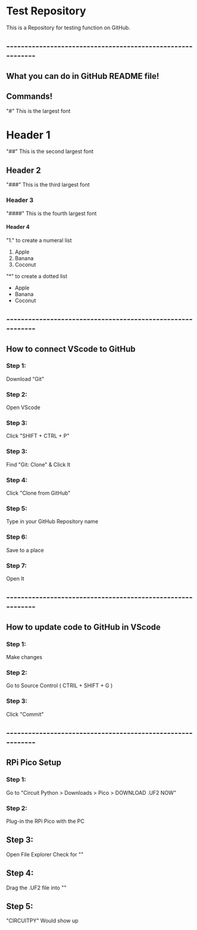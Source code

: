 # Test Repository
This is a Repository for testing function on GitHub.

## -----------------------------------------------------------

## What you can do in GitHub README file!

## Commands!

"#" This is the largest font
# Header 1

"##" This is the second largest font
## Header 2

"###" This is the third largest font
### Header 3

"####" This is the fourth largest font
#### Header 4

"1." to create a numeral list
1. Apple
2. Banana
3. Coconut

"*" to create a dotted list
* Apple
* Banana
* Coconut

## -----------------------------------------------------------

## How to connect VScode to GitHub

### Step 1:

Download "Git"

### Step 2:

Open VScode

### Step 3:

Click "SHIFT + CTRL + P"

### Step 3:

Find "Git: Clone" & Click It

### Step 4:

Click "Clone from GitHub"

### Step 5:

Type in your GitHub Repository name

### Step 6:

Save to a place

### Step 7:

Open It

## -----------------------------------------------------------

## How to update code to GitHub in VScode

### Step 1:

Make changes

### Step 2:

Go to Source Control ( CTRIL + SHIFT + G )

### Step 3:

Click "Commit"

## -----------------------------------------------------------

## RPi Pico Setup

### Step 1:

Go to "Circuit Python > Downloads > Pico > DOWNLOAD .UF2 NOW"

### Step 2:

Plug-in the RPi Pico with the PC

## Step 3:

Open File Explorer Check for ""

## Step 4:

Drag the .UF2 file into ""

## Step 5:

"CIRCUITPY" Would show up
